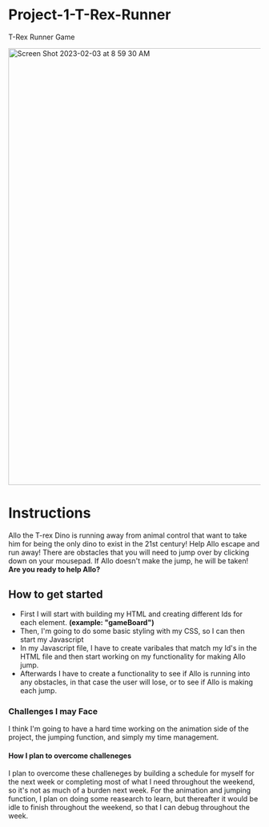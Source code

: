 # Project-1-T-Rex-Runner
T-Rex Runner Game


<img width="872" alt="Screen Shot 2023-02-03 at 8 59 30 AM" src="https://user-images.githubusercontent.com/122708327/216624579-cad306e6-28ca-4458-a256-7ac73a429f5e.png">



# Instructions
Allo the T-rex Dino is running away from animal control that want to take him for being the only dino to exist in the 21st century! Help Allo escape and run away! There are obstacles that you will need to jump over by clicking down on your mousepad. If Allo doesn't make the jump, he will be taken! **Are you ready to help Allo?**

## How to get started
- First I will start with building my HTML and creating different Ids for each element. **(example: "gameBoard")**
- Then, I'm going to do some basic styling with my CSS, so I can then start my Javascript
- In my Javascript file, I have to create varibales that match my Id's in the HTML file and then start working on my functionality for making Allo jump.
- Afterwards I have to create a functionality to see if Allo is running into any obstacles, in that case the user will lose, or to see if Allo is making each jump.

### Challenges I may Face
I think I'm going to have a hard time working on the animation side of the project, the jumping function, and simply my time management. 

#### How I plan to overcome challeneges
I plan to overcome these challeneges by building a schedule for myself for the next week or completing most of what I need throughout the weekend, so it's not as much of a burden next week. For the animation and jumping function, I plan on doing some reasearch to learn, but thereafter it would be idle to finish throughout the weekend, so that I can debug throughout the week. 


